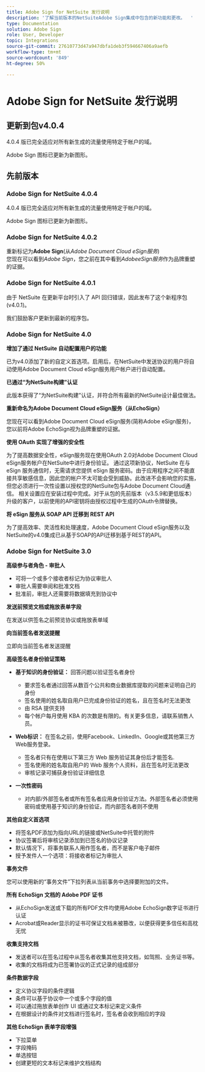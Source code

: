 ```yaml
---
title: Adobe Sign for NetSuite 发行说明
description: '了解当前版本的NetSuiteAdobe Sign集成中包含的新功能和更改。  '
type: Documentation
solution: Adobe Sign
role: User, Developer
topic: Integrations
source-git-commit: 27610773d47a947dbfa1deb3f594667406a9aefb
workflow-type: tm+mt
source-wordcount: '849'
ht-degree: 50%

---
```



# Adobe Sign for NetSuite 发行说明

## 更新到包v4.0.4

4.0.4 版已完全适应对所有新生成的流量使用特定于帐户的域。

Adobe Sign 图标已更新为新图形。

## 先前版本

### Adobe Sign for NetSuite 4.0.4

4.0.4 版已完全适应对所有新生成的流量使用特定于帐户的域。

Adobe Sign 图标已更新为新图形。

### Adobe Sign for NetSuite 4.0.2

重新标记为&#x200B;**Adobe Sign**(从&#x200B;*Adobe Document Cloud eSign服务*)\
您现在可以看到&#x200B;*Adobe Sign*，您之前在其中看到&#x200B;*AdobeeSign服务*&#x200B;作为品牌重塑的证据。

### Adobe Sign for NetSuite 4.0.1

由于 NetSuite 在更新平台时引入了 API 回归错误，因此发布了这个新程序包 (v4.0.1)。

我们鼓励客户更新到最新的程序包。

### Adobe Sign for NetSuite 4.0

**增加了通过 NetSuite 自动配置用户的功能**

已为v4.0添加了新的自定义首选项。启用后，在NetSuite中发送协议的用户将自动使用Adobe Document Cloud eSign服务用户帐户进行自动配置。

**已通过“为NetSuite构建”认证**

此版本获得了“为NetSuite构建”认证，并符合所有最新的NetSuite设计最佳做法。

**重新命名为Adobe Document Cloud eSign服务（从EchoSign）**

您现在可以看到Adobe Document Cloud eSign服务(简称Adobe eSign服务)，您以前将Adobe EchoSign视为品牌重塑的证据。

**使用 OAuth 实现了增强的安全性**

为了提高数据安全性，eSign服务现在使用OAuth 2.0对Adobe Document Cloud eSign服务帐户在NetSuite中进行身份验证。 通过这项新协议，NetSuite 在与 eSign 服务通信时，无需请求您提供 eSign 服务密码。由于应用程序之间不能直接共享敏感信息，因此您的帐户不太可能会受到威胁。此改进不会影响您的实施，但您必须进行一次性设置以授权您的NetSuite包与Adobe Document Cloud通信。 相关设置应在安装过程中完成。对于从包的先前版本（v3.5.9和更低版本）升级的客户，以前使用的API密钥将由授权过程中生成的OAuth令牌替换。

**将 eSign 服务从 SOAP API 迁移到 REST API**

为了提高效率、灵活性和处理速度，Adobe Document Cloud eSign服务以及NetSuite的v4.0集成已从基于SOAP的API迁移到基于REST的API。

### Adobe Sign for NetSuite 3.0

**高级参与者角色 - 审批人**

* 可将一个或多个接收者标记为协议审批人
* 审批人需要审阅和批准文档
* 批准前，审批人还需要将数据填充到协议中

**发送前预览文档或拖放表单字段**

在发送以供签名之前预览协议或拖放表单域

**向当前签名者发送提醒**

立即向当前签名者发送提醒

**高级签名者身份验证策略**

* **基于知识的身份验证：** 回答问题以验证签名者身份
   * 要求签名者通过回答从数百个公共和商业数据库提取的问题来证明自己的身份
   * 签名使用的姓名取自用户已完成身份验证的姓名，且在签名时无法更改
   * 由 RSA 提供支持
   * 每个帐户每月使用 KBA 的次数是有限的。有关更多信息，请联系销售人员。

* **Web标识：** 在签名之前，使用Facebook、LinkedIn、Google或其他第三方Web服务登录。

   * 签名者只有在使用以下第三方 Web 服务验证其身份后才能签名.
   * 签名使用的姓名取自用户的 Web 服务个人资料，且在签名时无法更改
   * 审核记录可捕获身份验证详细信息

* **一次性密码**
   * 对内部/外部签名者或所有签名者应用身份验证方法。外部签名者必须使用密码或使用基于知识的身份验证，而内部签名者则不使用

**其他自定义首选项**

* 将签名PDF添加为指向URL的链接或NetSuite中托管的附件
* 协议签署后将审核记录添加到已签名的协议记录
* 默认情况下，将事务联系人用作签名者，而不是客户电子邮件
* 授予发件人一个选项：将接收者标记为审批人

**事务文件**

您可以使用新的“事务文件”下拉列表从当前事务中选择要附加的文件。

**所有 EchoSign 文档的 Adobe PDF 证书**

* 从EchoSign发送或下载的所有PDF文件均使用Adobe EchoSign数字证书进行认证
* Acrobat或Reader显示的证书可保证文档未被篡改，以便获得更多信任和高枕无忧

**收集支持文档**

* 发送者可以在签名过程中从签名者收集其他支持文档，如驾照、业务证书等。
* 收集的文档将成为已签署协议的正式记录的组成部分

**条件数据字段**

* 定义协议字段的条件逻辑
* 条件可以基于协议中一个或多个字段的值
* 可以通过拖放表单创作 UI 或通过文本标记来定义条件
* 在根据设计的条件对文档进行签名时，签名者会收到相应的字段

**其他 EchoSign 表单字段增强**

* 下拉菜单
* 字段掩码
* 单选按钮
* 创建更短的文本标记来维护文档结构
